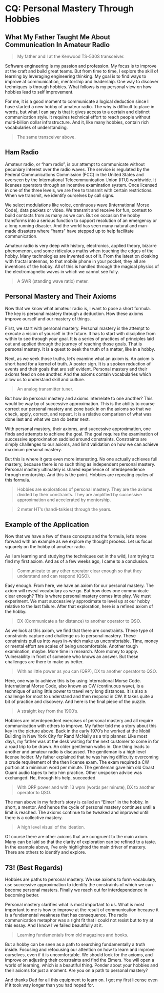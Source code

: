 # CQ: Personal Mastery Through Hobbies
## What My Father Taught Me About Communication In Amateur Radio

> My father and I at the Kenwood TS-530S transceiver.

Software engineering is my passion and profession. My focus is to improve at the craft and build great teams. But from time to time, I explore the skill of learning by leveraging engineering thinking. My goal is to find ways to improve at communication, mentorship and leadership. One way to discover techniques is through hobbies. What follows is my personal view on how hobbies lead to self improvement.

For me, it is a good moment to communicate a logical deduction since I have started a new hobby of amateur radio. The why is difficult to place in words, but what I can say is that it gives access to a certain and distinct communication style. It requires technical effort to reach people without multi-billion dollar infrastructure. And it, like many hobbies, contain rich vocabularies of understanding.

> The same transceiver above.

## Ham Radio

Amateur radio, or “ham radio”, is our attempt to communicate without pecuniary interest over the radio waves. The service is regulated by the Federal Communications Commission (FCC) in the United States and overseen by the International Telecommunication Union (ITU) worldwide. It licenses operators through an incentive examination system. Once licensed in one of the three levels, we are free to transmit with certain restrictions. When we transmit, we identify ourselves by call signs.

We select modulations like voice, continuous wave (International Morse Code), data packets or video. We transmit and receive for fun, contest to build contacts from as many as we can. But on occasion the hobby transforms into a serious function to support resolution of an emergency or a long running disaster. And the world has seen many natural and man-made disasters where “hams" have stepped up to help facilitate communication.

Amateur radio is very deep with history, electronics, applied theory, bizarre phenomenon, and some ridiculous maths when touching the edges of the hobby. Many technologies are invented out of it. From the latest on cloaking with fractal antennas, to that mobile phone in your pocket, they all are inventions of the hobby. All of this is handled through the magical physics of the electromagnetic waves in which we cannot see fully.

> A SWR (standing wave ratio) meter.

## Personal Mastery and Their Axioms

Now that we know what amateur radio is, I want to pose a short formula. The key is personal mastery through a deduction. How these axioms improve ourself and our mastery of things.

First, we start with personal mastery. Personal mastery is the attempt to execute a vision of yourself in the future. It has to start with discipline from within to see through your goal. It is a series of practices of principles laid out and applied through the journey of reaching those goals. That is personal mastery. It is a quest to seek the truth of a matter, like in a hobby.

Next, as we seek those truths, let’s examine what an axiom is. An axiom is short hand for a kernel of truth. A poster sign. It is a spoken reduction of events and their goals that are self evident. Personal mastery and their axioms feed on one another. And the axioms contain vocabularies which allow us to understand skill and culture.

> An analog transmitter tuner.

But how do personal mastery and axioms interrelate to one another? This would be way by of successive approximation. This is the ability to course correct our personal mastery and zone back in on the axioms so that we check, apply, correct, and repeat. It is a relative comparison of what was done last and what we can do better next.

With personal mastery, their axioms, and successive approximation, one finds and attempts to achieve the goal. The goal requires the examination of successive approximation saddled around constraints. Constraints are simply challenges to our axioms, and limit validation on how we can achieve maximum personal mastery.

But this is where it gets even more interesting. No one actually achieves full mastery, because there is no such thing as independent personal mastery. Personal mastery ultimately is shared experience of interdependence through mentorship. And this is the point. Hobbies are repeating cycles of this formula.

> Hobbies are explorations of personal mastery. They are the axioms divided by their constraints. They are amplified by successive approximation and accelerated by mentorship.

> 2 meter HT’s (handi-talkies) through the years.

## Example of the Application

Now that we have a few of these concepts and the formula, let’s move forward with an example as we explore my thought process. Let us focus squarely on the hobby of amateur radio.

As I am learning and studying the techniques out in the wild, I am trying to find my first axiom. And as of a few weeks ago, I came to a conclusion.

> Communicate to any other operator clear enough so that they understand and can respond (QSO).

Easy enough. From here, we have an axiom for our personal mastery. The axiom will reveal vocabulary as we go. But how does one communicate clear enough? This is where personal mastery comes into play. We must experiment. We must successively approximate to level up at our hobby relative to the last failure. After that exploration, here is a refined axiom of the hobby.

> DX (Communicate a far distance) to another operator to QSO.

As we look at this axiom, we find that there are constraints. These type of constraints capture and challenge us to personal mastery. These constraints pull us into ways in-which make us uncomfortable. Time, money or mental effort are scales of being uncomfortable. Another tough examination, maybe. More time in research. More money to apply. Vulnerability in front of someone who knows an answer. But these challenges are there to make us better.

> With as little power as you can (QRP), DX to another operator to QSO.

Here, one way to achieve this is by using International Morse Code. International Morse Code, also known as CW (continuous wave), is a technique of using little power to travel very long distances. It is also a challenge for most to understand and then respond in CW. It takes quite a bit of practice and discovery. And here is the final piece of the puzzle.

> A straight key from the 1900’s.

Hobbies are interdependent exercises of personal mastery and all require communication with others to improve. My father told me a story about this key in the picture above. Back in the early 1970’s he worked at the Mobil Building in New York City for Rand McNally as a trip planner. Like most days, my father was at the desk waiting for the next customer to come in for a road trip to be drawn. An older gentleman walks in. One thing leads to another and amateur radio is discussed. The gentleman is a high level license holder. My father explained that he was having difficulty overcoming a crude requirement of the then license exam. The exam required a CW portion at a minimum word per minute. The gentleman gave him old Coast Guard audio tapes to help him practice. Other unspoken advice was exchanged. He, through his help, succeeded.

> With QRP power and with 13 wpm (words per minute), DX to another operator to QSO.

The man above in my father’s story is called an “Elmer” in the hobby. In short, a mentor. And hence the cycle of personal mastery continues until a limit is reached. The axioms continue to be tweaked and improved until there is a collective mastery.

> A high level visual of the ideation.

Of course there are other axioms that are congruent to the main axiom. Many can be laid so that the clarity of exploration can be refined to a taste. In the example above, I’ve only highlighted the main driver of mastery. There are others to identify and explore.

## 73! (Best Regards)

Hobbies are paths to personal mastery. We use axioms to form vocabulary, use successive approximation to identify the constraints of which we can become personal masters. Finally we reach out for interdependence in becoming better.

Personal mastery clarifies what is most important to us. What is most important to me is how to improve at the result of communication because it is a fundamental weakness that has consequence. The radio communication metaphor was a right fit that I could not resist but to try at this essay. And I know I’ve failed beautifully at it.


> Learning fundamentals from old magazines and books.

But a hobby can be seen as a path to searching fundamentally a truth inside. Focusing and refocusing our attention on how to learn and improve ourselves, even if it is uncomfortable. We should look for the axioms, and improve on adjusting their constraints and find the Elmers. You will open a world of learning, which is a beautiful thing. Ponder about your hobbies and their axioms for just a moment. Are you on a path to personal mastery?

And thanks Dad for all this equipment to learn on. I got my first license even if it took way longer than you had hoped for.
